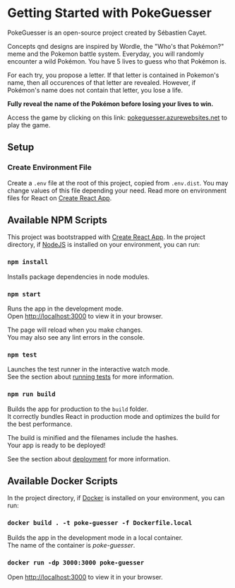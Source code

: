 # Getting Started with PokeGuesser

PokeGuesser is an open-source project created by Sébastien Cayet.

Concepts qnd designs are inspired by Wordle, the "Who's that Pokémon?" meme and the Pokemon battle system.
Everyday, you will randomly encounter a wild Pokémon. You have 5 lives to guess who that Pokémon is.

For each try, you propose a letter.
If that letter is contained in Pokemon's name, then all occurences of that letter are revealed.
However, if Pokémon's name does not contain that letter, you lose a life.

**Fully reveal the name of the Pokémon before losing your lives to win.**

Access the game by clicking on this link: [pokeguesser.azurewebsites.net](https://pokeguesser.azurewebsites.net) to play the game.

## Setup

### Create Environment File

Create a `.env` file at the root of this project, copied from `.env.dist`.
You may change values of this file depending your need.
Read more on environment files for React on [Create React App](https://create-react-app.dev/docs/adding-custom-environment-variables/).

## Available NPM Scripts

This project was bootstrapped with [Create React App](https://github.com/facebook/create-react-app).
In the project directory, if [NodeJS](https://nodejs.org/en/) is installed on your environment, you can run:

### `npm install`

Installs package dependencies in node modules. 

### `npm start`

Runs the app in the development mode.\
Open [http://localhost:3000](http://localhost:3000) to view it in your browser.

The page will reload when you make changes.\
You may also see any lint errors in the console.

### `npm test`

Launches the test runner in the interactive watch mode.\
See the section about [running tests](https://facebook.github.io/create-react-app/docs/running-tests) for more information.

### `npm run build`

Builds the app for production to the `build` folder.\
It correctly bundles React in production mode and optimizes the build for the best performance.

The build is minified and the filenames include the hashes.\
Your app is ready to be deployed!

See the section about [deployment](https://facebook.github.io/create-react-app/docs/deployment) for more information.

## Available Docker Scripts

In the project directory, if [Docker](https://www.docker.com/) is installed on your environment, you can run:

### `docker build . -t poke-guesser -f Dockerfile.local`

Builds the app in the development mode in a local container.\
The name of the container is *poke-guesser*.

### `docker run -dp 3000:3000 poke-guesser`

Open [http://localhost:3000](http://localhost:3000) to view it in your browser.